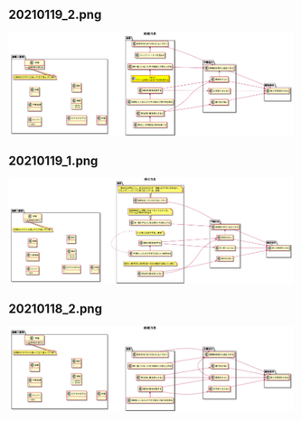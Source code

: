 
## 20210119_2.png ##
![20210119_2.png](20210119_2.png)
## 20210119_1.png ##
![20210119_1.png](20210119_1.png)
## 20210118_2.png ##
![20210118_2.png](20210118_2.png)
